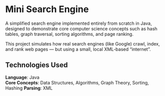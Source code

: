 # Mini Search Engine
A simplified search engine implemented entirely from scratch in Java, designed to demonstrate core computer science concepts such as hash tables, graph traversal, sorting algorithms, and page ranking.

This project simulates how real search engines (like Google) crawl, index, and rank web pages — but using a small, local XML-based “internet”.

## Technologies Used
**Language**: Java \
**Core Concepts**: Data Structures, Algorithms, Graph Theory, Sorting, Hashing
**Parsing**: XML